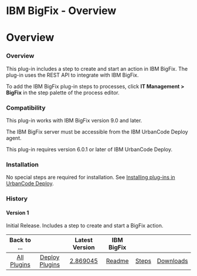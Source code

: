 
IBM BigFix - Overview
=====================

# Overview



### Overview




 


This plug-in includes a step to create and start an action in IBM BigFix. The plug-in uses the 
REST API to integrate with IBM BigFix. 


To add the IBM BigFix plug-in steps to processes, click **IT Management > 
BigFix** in the step palette of the process editor.


### Compatibility


This plug-in works with IBM BigFix version 9.0
 and later.


The IBM BigFix server must be accessible from the IBM UrbanCode Deploy agent.


This plug-in requires 
version 6.0.1 or later of IBM UrbanCode Deploy.


### Installation


No special steps are required for installation. See
 [Installing plug-ins in UrbanCode Deploy](https://www.urbancode.com/resource/installing-plug-ins-in-urbancode-products/
 "Installing plug-ins in UrbanCode Deploy").


### History


#### Version 1


Initial Release. Includes a step to create
 and start a BigFix action.




|Back to ...||Latest Version|IBM BigFix |||
| :---: | :---: | :---: | :---: | :---: | :---: |
|[All Plugins](../../index.md)|[Deploy Plugins](../README.md)|[2.869045](https://raw.githubusercontent.com/UrbanCode/IBM-UCD-PLUGINS/main/files/bigfix/bigfix-2.869045.zip)|[Readme](README.md)|[Steps](steps.md)|[Downloads](downloads.md)|
